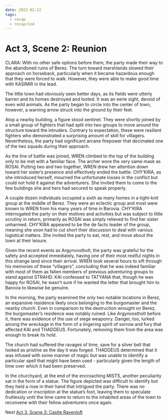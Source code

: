 ```yaml
---
date: 2022-02-22
tags:
  - recap
  - recap/sod
---
```

# Act 3, Scene 2: Reunion

CLARA: With no other safe options before them, the party made their way to the abandoned ruins of Berez. The turn toward marshlands slowed their approach on horseback, particularly when it became hazardous enough that they were forced to walk. However, they were able to make good time with KASIMIR in the lead.

The little town had obviously seen better days, as its fields were utterly barren and its homes destroyed and looted. It was an eerie sight, devoid of even wild animals. As the party began to circle into the center of town, however, a warning arrow struck into the ground by their feet.

Atop a nearby building, a figure stood sentinel. They were shortly joined by a small group of fighters that had split into two groups to move around the structure toward the intruders. Contrary to expectation, these were resilient fighters who demonstrated a surprising amount of skill for villagers. Nevertheless, the party had significant arcane firepower that decimated one of the two squads during their approach.

As the line of battle was joined, WREN climbed to the top of the building only to be met with a familiar face. The archer wore the very same mask as ROSAI. Putting two and two together, WREN drew her attention down toward her sister’s presence and effectively ended the battle. CHY’KIRA, as she introduced herself, mourned the unfortunate losses in the conflict but could not hold it against the adventurers. She invited them to come to the few buildings she and hers had secured to speak properly.

A couple dozen individuals occupied a sixth as many homes in a tight-knit group at the middle of Berez. They were an eclectic group and most were known to WREN from his many years of time in Barovia. CHY’KIRA interrogated the party on their motives and activities but was subject to little scrutiny in return, primarily as ROSAI was simply relieved to find her sister unharmed. CHY’KIRA appeared to be the de facto leader of the group, meaning she soon had to cut short their discussion to deal with various logistical matters. She invited the party to eat, rest, and move about the town at their leisure.

Given the recent events as Argynvostholt, the party was grateful for the safety and accepted immediately, having one of their most restful nights in this strange land since their arrival. WREN took several hours to sift through his memories of these “villagers”, concluding that he was indeed familiar with most of them as fallen members of previous adventuring groups to stand against STRAHD. KAI confessed to TATYANA that, though he was happy for ROSAI, he wasn’t sure if he wanted the letter that brought him to Barovia to likewise be genuine.

In the morning, the party examined the only two notable locations in Berez, an expansive residence likely once belonging to the burgomaster and the nearby church. Even in comparison to the destruction wrought on Berez, the burgomaster’s residence was notably ruined. Like Argynvostholt before it, there was evidence of the use of siege weaponry. Danger, too, lurked among the wreckage in the form of a lingering spirit of sorrow and fury that affected KAI and THADDEUS. Fortunately, removing them from the area was enough to break its hold.

The church had suffered the ravages of time, save for a silver bell that looked as pristine as the day it was forged. THADDEUS determined that it was infused with some manner of magic but was unable to identify a particular spell that might have been used - particularly given the length of time over which it had been preserved.

In the churchyard, at the end of the encroaching MISTS, another peculiarity sat in the form of a statue. The figure depicted was difficult to identify but they held a rose in their hand that intrigued the party. There was no dedication or inscription at the statue’s foot, leaving them to speculate fruitlessly until the time came to return to the inhabited areas of the town to reconvene with their fellow adventurers once again.

Next
[Act 3, Scene 3: Castle Ravenloft](Act%203,%20Scene%2003%20Castle%20Ravenloft.md)